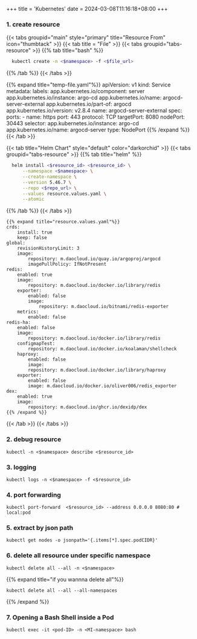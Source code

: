 +++
title = 'Kubernetes'
date = 2024-03-08T11:16:18+08:00
+++

### 1. create resource
{{< tabs groupid="main" style="primary" title="Resource From" icon="thumbtack" >}}
{{< tab title = "File" >}}
  {{< tabs groupid="tabs-resource" >}}
  {{% tab title="bash" %}}
  ```bash
    kubectl create -n <$namespace> -f <$file_url>
  ```
  {{% /tab %}}
  {{< /tabs >}}

  {{% expand title="temp-file.yaml"%}}
    apiVersion: v1
    kind: Service
    metadata:
    labels:
        app.kubernetes.io/component: server
        app.kubernetes.io/instance: argo-cd
        app.kubernetes.io/name: argocd-server-external
        app.kubernetes.io/part-of: argocd
        app.kubernetes.io/version: v2.8.4
    name: argocd-server-external
    spec:
    ports:
    - name: https
        port: 443
        protocol: TCP
        targetPort: 8080
        nodePort: 30443
    selector:
        app.kubernetes.io/instance: argo-cd
        app.kubernetes.io/name: argocd-server
    type: NodePort
  {{% /expand %}}
{{< /tab >}}

{{< tab title="Helm Chart" style="default" color="darkorchid" >}}
   {{< tabs groupid="tabs-resource" >}}
  {{% tab title="helm" %}}
  ```bash
    helm install <$resource_id> <$resource_id> \
        --namespace <$namespace> \
        --create-namespace \
        --version 5.46.7 \
        --repo <$repo_url> \
        --values resource.values.yaml \
        --atomic
  ```
  {{% /tab %}}
  {{< /tabs >}}

    {{% expand title="resource.values.yaml"%}}
    crds:
        install: true
        keep: false
    global:
        revisionHistoryLimit: 3
        image:
            repository: m.daocloud.io/quay.io/argoproj/argocd
            imagePullPolicy: IfNotPresent
    redis:
        enabled: true
        image:
            repository: m.daocloud.io/docker.io/library/redis
        exporter:
            enabled: false
            image:
                repository: m.daocloud.io/bitnami/redis-exporter
        metrics:
            enabled: false
    redis-ha:
        enabled: false
        image:
            repository: m.daocloud.io/docker.io/library/redis
        configmapTest:
            repository: m.daocloud.io/docker.io/koalaman/shellcheck
        haproxy:
            enabled: false
            image:
            repository: m.daocloud.io/docker.io/library/haproxy
        exporter:
            enabled: false
            image: m.daocloud.io/docker.io/oliver006/redis_exporter
    dex:
        enabled: true
        image:
            repository: m.daocloud.io/ghcr.io/dexidp/dex
    {{% /expand %}}
{{< /tab >}}
{{< /tabs >}}


### 2. debug resource
```shell
kubectl -n <$namespace> describe <$resource_id>
```

### 3. logging
```shell
kubectl logs -n <$namespace> -f <$resource_id>
```

### 4. port forwarding
```shell
kubectl port-forward  <$resource_id> --address 0.0.0.0 8080:80 # local:pod
```

### 5. extract by json path
```shell
kubectl get nodes -o jsonpath='{.items[*].spec.podCIDR}'
```

### 6. delete all resource under specific namespace
```shell
kubectl delete all --all -n <$namespace>
```
{{% expand title="if you wannna delete all"%}}
```shell
kubectl delete all --all --all-namespaces
```
{{% /expand %}}

### 7. Opening a Bash Shell inside a Pod 
```shell
kubectl exec -it <pod-ID> -n <MI-namespace> bash  
```